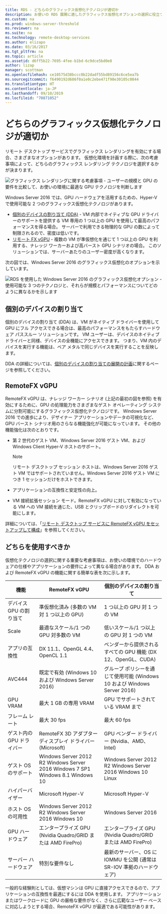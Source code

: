 ```yaml
---
title: RDS - どちらのグラフィックス仮想化テクノロジが適切か
description: お使いの RDS 展開に適したグラフィックス仮想化オプションの選択に役立つ計画情報。
ms.custom: na
ms.prod: windows-server-threshold
ms.reviewer: na
ms.suite: na
ms.technology: remote-desktop-services
ms.author: elizapo
ms.date: 03/16/2017
ms.tgt_pltfrm: na
ms.topic: article
ms.assetid: d6ff5b22-7695-4fee-b1bd-6c9dce5bd0e8
author: lizap
manager: scottman
ms.openlocfilehash: ce10575d38bccc0b22dadf55bd89156c6ce5ea7b
ms.sourcegitcommit: f6490192d686f0a1e0c2ebe471f98e30105c0844
ms.translationtype: HT
ms.contentlocale: ja-JP
ms.lasthandoff: 09/10/2019
ms.locfileid: "70871052"
---
```

# <a name="which-graphics-virtualization-technology-is-right-for-you"></a>どちらのグラフィックス仮想化テクノロジが適切か

リモート デスクトップ サービスでグラフィックス レンダリングを有効にする場合、さまざまなオプションがあります。 仮想化環境を計画する際に、次の考慮事項によって、どちらのグラフィックス レンダリング テクノロジを選択するかが決まります。

![グラフィックス レンダリングに関する考慮事項 - ユーザーの規模と GPU の要件を比較して、お使いの環境に最適な GPU テクノロジを判断します](media/rds-gpu.png)

Windows Server 2016 では、GPU ハードウェアを活用するための、Hyper-V で使用可能な 2 つのグラフィックス仮想化テクノロジがあります。

- [個別のデバイスの割り当て (DDA)](#discrete-device-assignment) - VM 内部でネイティブな GPU ドライバーのサポートを提供する VM 専用の 1 つ以上の GPU を使用して最高のパフォーマンスを得る場合。 サーバーで利用できる物理的な GPU の数によって制限されるので、密度は低いです。 
- [リモート FX vGPU](#remotefx-vgpu) - 複数の VM が準仮想化を通じて 1 つ以上の GPU を利用する、ナレッジ ワーカーおよび高バースト GPU シナリオの場合。 このソリューションでは、サーバーあたりのユーザー密度が高くなります。

次の図では、Windows Server 2016 のグラフィックス仮想化のオプションを示しています。

![RDS を使用した Windows Server 2016 のグラフィックス仮想化オプション - 使用可能な 3 つのテクノロジと、それらが規模とパフォーマンスについてどのように異なるかを示します](media/rds-graphics-virtualization.png)

## <a name="discrete-device-assignment"></a>個別のデバイスの割り当て
個別のデバイスの割り当て (DDA) は、VM がネイティブ ドライバーを使用して GPU にフル アクセスできる場合は、最高のパフォーマンスをもたらすハードウェア パススルー ソリューションです。 VM ユーザーは、デバイスのネイティブ ドライバーと同様、デバイスの全機能にアクセスできます。 つまり、VM 内のデバイスを実行する機能は、ベア メタルで同じデバイスを実行することを反映します。

DDA の詳細については、[個別のデバイスの割り当ての展開の計画](../../virtualization/hyper-v/plan/plan-for-deploying-devices-using-discrete-device-assignment.md)に関するページを参照してください。

## <a name="remotefx-vgpu"></a>RemoteFX vGPU 
RemoteFX vGPU は、ナレッジ ワーカー シナリオ (上記の最初の図を参照) を有効にするために、GPU の処理能力をさまざまなゲスト オペレーティング システムに分割可能にするグラフィックス仮想化テクノロジです。 Windows Server 2016 での進歩により、デザイナー アプリケーションやデータの可視化など、GPU バースト シナリオ用のさらなる機能強化が可能になっています。 その他の機能強化は次のとおりです。

- 第 2 世代のゲスト VM、Windows Server 2016 ゲスト VM、および Windows Client Hyper-V ホストのサポート。
  >[!NOTE] 
  > リモート デスクトップ セッション ホストは、Windows Server 2016 ゲスト VM ではサポートされていません。Windows Server 2016 ゲスト VM につき 1 セッションだけをホストできます。

- アプリケーションの互換性と安定性の向上。
- VM 接続拡張セッション モード。RemoteFX vGPU に対して有効になっている VM への VM 接続を通じた、USB とクリップボードのリダイレクトを可能にします。

詳細については、「[リモート デスクトップ サービスに RemoteFX vGPU をセットアップして構成](rds-remotefx-vgpu.md)」を参照してください。

## <a name="which-should-you-use"></a>どちらを使用すべきか

仮想化テクノロジの選択に関する重要な考慮事項は、お使いの環境でのハードウェアの仕様やアプリケーションの要件によって異なる場合があります。 DDA および RemoteFX vGPU の機能に関する簡単な表を次に示します。

| 機能               | RemoteFX vGPU                                                                       | 個別のデバイスの割り当て                                             |
|-----------------------|-------------------------------------------------------------------------------------|------------------------------------------------------------------------|
| デバイス GPU の割り当て | 準仮想化済み (多数の VM 対 1 つ以上の GPU)                                     | 1 つ以上の GPU 対 1 つの VM                                                  |
| Scale                 | 最適なスケール/1 つの GPU 対多数の VM                                                      | 低いスケール/1 つ以上の GPU 対 1 つの VM                                     |
| アプリの互換性     | DX 11.1、OpenGL 4.4、OpenCL 1.1                                                     | ベンダーから提供されるすべての GPU 機能 (DX 12、OpenGL、CUDA)          |
| AVC444                | 既定で有効 (Windows 10 および Windows Server 2016)                             | グループ ポリシーを通じて使用可能 (Windows 10 および Windows Server 2016)    |
| GPU VRAM              | 最大 1 GB の専用 VRAM                                                           | GPU でサポートされている VRAM まで                                        |
| フレーム レート            | 最大 30 fps                                                                         | 最大 60 fps                                                            |
| ゲスト内の GPU ドライバー   | RemoteFX 3D アダプター ディスプレイ ドライバー (Microsoft)                                      | GPU ベンダー ドライバー (Nvidia、AMD、Intel)                                 |
| ゲスト OS のサポート      |  Windows Server 2012 R2  Windows Server 2016  Windows 7 SP1  Windows 8.1 Windows 10 |  Windows Server 2012 R2  Windows Server 2016  Windows 10 Linux         |
| ハイパーバイザー            | Microsoft Hyper-V                                                                   | Microsoft Hyper-V                                                      |
| ホスト OS の可用性  |  Windows Server 2012 R2  Windows Server 2016 Windows 10                             | Windows Server 2016                                                    |
| GPU ハードウェア          | エンタープライズ GPU (Nvidia Quadro/GRID または AMD FirePro)                         | エンタープライズ GPU (Nvidia Quadro/GRID または AMD FirePro)            |
| サーバー ハードウェア       | 特別な要件なし                                                             | 最新のサーバー、OS に IOMMU を公開 (通常は SR-IOV 準拠のハードウェア) |

一般的な経験則としては、仮想マシンは GPU に直接アクセスできるので、アプリケーションの互換性を最適にするには DDA を使用します。 アプリケーションまたはワークロードに GPU の厳格な要件がなく、さらに広範なユーザー ベースに対応しようとする場合、RemoteFX vGPU が最適である可能性があります。